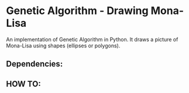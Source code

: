 # Genetic Algorithm - Drawing Mona-Lisa

An implementation of Genetic Algorithm in Python.
It draws a picture of Mona-Lisa using shapes (ellipses or polygons).

## Dependencies:

## HOW TO:
